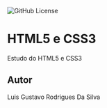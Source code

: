 ![GitHub License](https://img.shields.io/github/license/LuisGustavoRSilva/site?style=plastic)

# HTML5 e CSS3
Estudo do HTML5 e CSS3
## Autor
Luis Gustavo Rodrigues Da Silva

